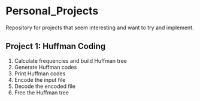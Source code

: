 # Personal_Projects
Repository for projects that seem interesting and want to try and implement.

## Project 1: Huffman Coding
1. Calculate frequencies and build Huffman tree
2. Generate Huffman codes
3. Print Huffman codes
4. Encode the input file
5. Decode the encoded file
6. Free the Huffman tree

